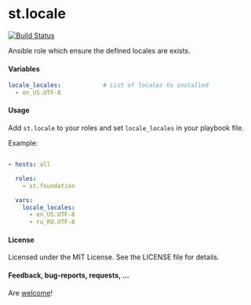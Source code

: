 st.locale
=========

[![Build Status](https://travis-ci.org/Stouts/st.locale.png)](https://travis-ci.org/Stouts/st.locale)

Ansible role which ensure the defined locales are exists.

#### Variables

```yaml
locale_locales:            # List of locales to installed
  - en_US.UTF-8
```

#### Usage

Add `st.locale` to your roles and set `locale_locales` in your playbook file.

Example:

```yaml

- hosts: all

  roles:
    - st.foundation

  vars:
    locale_locales:
      - en_US.UTF-8
      - ru_RU.UTF-8

```

#### License

Licensed under the MIT License. See the LICENSE file for details.

#### Feedback, bug-reports, requests, ...

Are [welcome](https://github.com/Stouts/st.locale/issues)!

